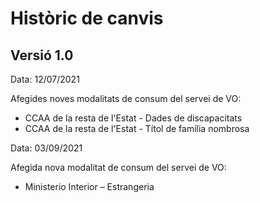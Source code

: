 # Històric de canvis

## Versió 1.0

Data: 12/07/2021

Afegides noves modalitats de consum del servei de VO:

* CCAA de la resta de l'Estat - Dades de discapacitats
* CCAA de la resta de l'Estat - Títol de família nombrosa

Data: 03/09/2021

Afegida nova modalitat de consum del servei de VO:

* Ministerio Interior – Estrangeria 
